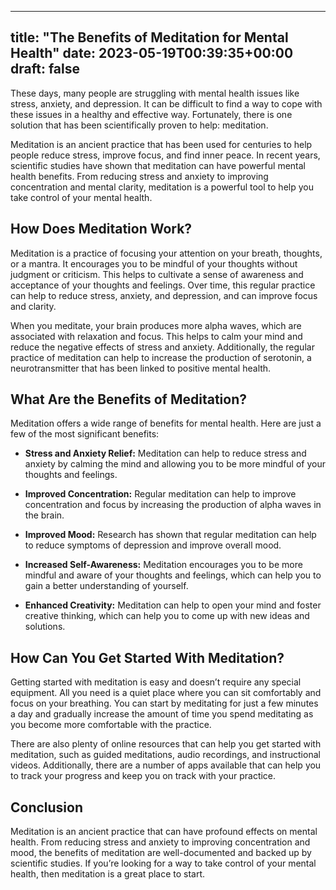 
---
title: "The Benefits of Meditation for Mental Health"
date: 2023-05-19T00:39:35+00:00
draft: false
---

These days, many people are struggling with mental health issues like stress, anxiety, and depression. It can be difficult to find a way to cope with these issues in a healthy and effective way. Fortunately, there is one solution that has been scientifically proven to help: meditation. 

Meditation is an ancient practice that has been used for centuries to help people reduce stress, improve focus, and find inner peace. In recent years, scientific studies have shown that meditation can have powerful mental health benefits. From reducing stress and anxiety to improving concentration and mental clarity, meditation is a powerful tool to help you take control of your mental health. 

## How Does Meditation Work?

Meditation is a practice of focusing your attention on your breath, thoughts, or a mantra. It encourages you to be mindful of your thoughts without judgment or criticism. This helps to cultivate a sense of awareness and acceptance of your thoughts and feelings. Over time, this regular practice can help to reduce stress, anxiety, and depression, and can improve focus and clarity. 

When you meditate, your brain produces more alpha waves, which are associated with relaxation and focus. This helps to calm your mind and reduce the negative effects of stress and anxiety. Additionally, the regular practice of meditation can help to increase the production of serotonin, a neurotransmitter that has been linked to positive mental health. 

## What Are the Benefits of Meditation?

Meditation offers a wide range of benefits for mental health. Here are just a few of the most significant benefits: 

- **Stress and Anxiety Relief:** Meditation can help to reduce stress and anxiety by calming the mind and allowing you to be more mindful of your thoughts and feelings. 

- **Improved Concentration:** Regular meditation can help to improve concentration and focus by increasing the production of alpha waves in the brain. 

- **Improved Mood:** Research has shown that regular meditation can help to reduce symptoms of depression and improve overall mood. 

- **Increased Self-Awareness:** Meditation encourages you to be more mindful and aware of your thoughts and feelings, which can help you to gain a better understanding of yourself. 

- **Enhanced Creativity:** Meditation can help to open your mind and foster creative thinking, which can help you to come up with new ideas and solutions. 

## How Can You Get Started With Meditation?

Getting started with meditation is easy and doesn’t require any special equipment. All you need is a quiet place where you can sit comfortably and focus on your breathing. You can start by meditating for just a few minutes a day and gradually increase the amount of time you spend meditating as you become more comfortable with the practice. 

There are also plenty of online resources that can help you get started with meditation, such as guided meditations, audio recordings, and instructional videos. Additionally, there are a number of apps available that can help you to track your progress and keep you on track with your practice. 

## Conclusion

Meditation is an ancient practice that can have profound effects on mental health. From reducing stress and anxiety to improving concentration and mood, the benefits of meditation are well-documented and backed up by scientific studies. If you’re looking for a way to take control of your mental health, then meditation is a great place to start.
